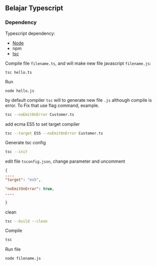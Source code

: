 ## Belajar Typescript

### Dependency

Typescript dependency:

* [Node](https://nodejs.org/en/)
* npm
* [tsc](https://www.typescriptlang.org/)

Compile file `filename.ts`, and will make new file javascript `filename.js`:

```
tsc hello.ts
```

Run

```
node hello.js
```

by default compiler `tsc` will to generate new file `.js` although compile is error.
To Fix that use flag command, example.

```bash
tsc --noEmitOnError Customer.ts
```

add ecma ES5 to set target compiler

```bash
tsc --target ES5 --noEmitOnError Customer.ts
```

Generate tsc config

```bash
tsc --init
```

edit file `tsconfig.json`, change parameter and uncomment

```json
{
....
"target": "es5",

"noEmitOnError": true, 
....

}
```

clean
```bash
tsc --build --clean
```

Compile 
```bash
tsc
```

Run file
```bash
node filename.js
```
